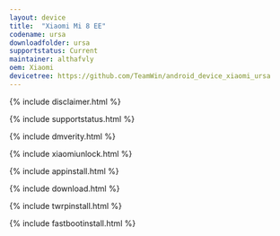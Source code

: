 ```yaml
---
layout: device
title:  "Xiaomi Mi 8 EE"
codename: ursa
downloadfolder: ursa
supportstatus: Current
maintainer: althafvly
oem: Xiaomi
devicetree: https://github.com/TeamWin/android_device_xiaomi_ursa
---
```


{% include disclaimer.html %}

{% include supportstatus.html %}

{% include dmverity.html %}

{% include xiaomiunlock.html %}

{% include appinstall.html %}

{% include download.html %}

{% include twrpinstall.html %}

{% include fastbootinstall.html %}
